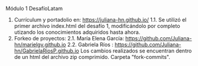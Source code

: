 Módulo 1 DesafíoLatam

1.  Currículum y portadolio en: https://juliana-hn.github.io/
   1.1. Se utilizó el primer archivo index.html del desafío 1, modificándolo por completo utizando los conocimientos adquiridos hasta ahora.
2.  Forkeo de proyectos:
   2.1. María Elena García: https://github.com/Juliana-hn/marielgv.github.io
   2.2. Gabriela Ríos : https://github.com/Juliana-hn/GabrielaRiosP.github.io
Los cambios realizados se encuentran dentro de un html del archivo zip comprimido. Carpeta "fork-commits".  
